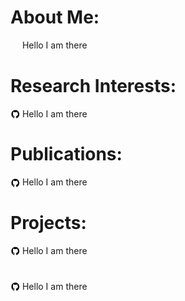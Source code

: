 # About Me:
<p><img align="center" width="15" height="15" src="https://d1yjjnpx0p53s8.cloudfront.net/styles/logo-thumbnail/s3/122014/mit_grayred.png?itok=IYMV4tqr">&nbsp;Hello I am there</p>

# Research Interests:
<p><img align="center" width="15" height="15" src="/img/github-logo-new.png">&nbsp;Hello I am there</p>

# Publications:
<p><img align="center" width="15" height="15" src="/img/github-logo-new.png">&nbsp;Hello I am there</p>

# Projects:
<p><img align="center" width="15" height="15" src="/img/github-logo-new.png">&nbsp;Hello I am there</p>

# 
<p><img align="center" width="15" height="15" src="/img/github-logo-new.png">&nbsp;Hello I am there</p>
